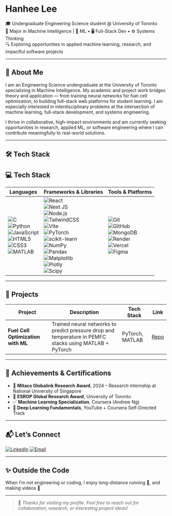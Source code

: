 
# Hanhee Lee

🎓 Undergraduate Engineering Science student @ University of Toronto  
🧠 Major in Machine Intelligence | 🤖 ML • 🖥️ Full-Stack Dev • ⚙️ Systems Thinking  
🔍 Exploring opportunities in applied machine learning, research, and impactful software projects

---

## 👋 About Me

I am an Engineering Science undergraduate at the University of Toronto specializing in Machine Intelligence. My academic and project work bridges theory and application — from training neural networks for fuel cell optimization, to building full-stack web platforms for student learning. I am especially interested in interdisciplinary problems at the intersection of machine learning, full-stack development, and systems engineering.

I thrive in collaborative, high-impact environments and am currently seeking opportunities in research, applied ML, or software engineering where I can contribute meaningfully to real-world solutions.

---

## 🛠️ Tech Stack

## 💻 Tech Stack

| Languages | Frameworks & Libraries | Tools & Platforms |
|----------|------------------------|------------------|
| ![C](https://img.shields.io/badge/c-%2300599C.svg?style=for-the-badge&logo=c&logoColor=white) <br> ![Python](https://img.shields.io/badge/python-3670A0?style=for-the-badge&logo=python&logoColor=ffdd54) <br> ![JavaScript](https://img.shields.io/badge/javascript-%23323330.svg?style=for-the-badge&logo=javascript&logoColor=%23F7DF1E) <br> ![HTML5](https://img.shields.io/badge/html5-%23E34F26.svg?style=for-the-badge&logo=html5&logoColor=white) <br> ![CSS3](https://img.shields.io/badge/css3-%231572B6.svg?style=for-the-badge&logo=css3&logoColor=white) <br> ![MATLAB](https://img.shields.io/badge/MATLAB-0076A8?style=for-the-badge&logo=mathworks&logoColor=white) | ![React](https://img.shields.io/badge/react-%2320232a.svg?style=for-the-badge&logo=react&logoColor=%2361DAFB) <br> ![Next JS](https://img.shields.io/badge/Next-black?style=for-the-badge&logo=next.js&logoColor=white) <br> ![Node.js](https://img.shields.io/badge/node.js-339933?style=for-the-badge&logo=node.js&logoColor=white) <br> ![TailwindCSS](https://img.shields.io/badge/tailwindcss-%2338B2AC.svg?style=for-the-badge&logo=tailwind-css&logoColor=white) <br> ![Vite](https://img.shields.io/badge/vite-%23646CFF.svg?style=for-the-badge&logo=vite&logoColor=white) <br> ![PyTorch](https://img.shields.io/badge/PyTorch-%23EE4C2C.svg?style=for-the-badge&logo=PyTorch&logoColor=white) <br> ![scikit-learn](https://img.shields.io/badge/scikit--learn-%23F7931E.svg?style=for-the-badge&logo=scikit-learn&logoColor=white) <br> ![NumPy](https://img.shields.io/badge/numpy-%23013243.svg?style=for-the-badge&logo=numpy&logoColor=white) <br> ![Pandas](https://img.shields.io/badge/pandas-%23150458.svg?style=for-the-badge&logo=pandas&logoColor=white) <br> ![Matplotlib](https://img.shields.io/badge/Matplotlib-%23ffffff.svg?style=for-the-badge&logo=Matplotlib&logoColor=black) <br> ![Plotly](https://img.shields.io/badge/Plotly-%233F4F75.svg?style=for-the-badge&logo=plotly&logoColor=white) <br> ![Scipy](https://img.shields.io/badge/SciPy-%230C55A5.svg?style=for-the-badge&logo=scipy&logoColor=white) | ![Git](https://img.shields.io/badge/git-%23F05033.svg?style=for-the-badge&logo=git&logoColor=white) <br> ![GitHub](https://img.shields.io/badge/github-%23121011.svg?style=for-the-badge&logo=github&logoColor=white) <br> ![MongoDB](https://img.shields.io/badge/MongoDB-47A248?style=for-the-badge&logo=mongodb&logoColor=white) <br> ![Render](https://img.shields.io/badge/Render-%2346E3B7.svg?style=for-the-badge&logo=render&logoColor=white) <br> ![Vercel](https://img.shields.io/badge/vercel-%23000000.svg?style=for-the-badge&logo=vercel&logoColor=white) <br> ![Figma](https://img.shields.io/badge/figma-%23F24E1E.svg?style=for-the-badge&logo=figma&logoColor=white) |



---

## 🚀 Projects

| Project | Description | Tech Stack | Link |
|--------|-------------|------------|------|
| **Fuel Cell Optimization with ML** | Trained neural networks to predict pressure drop and temperature in PEMFC stacks using MATLAB + PyTorch | PyTorch, MATLAB | [Repo](https://github.com/fuel-cell-prediction) |

---

## 🏅 Achievements & Certifications

- 🥇 **Mitacs Globalink Research Award**, 2024 – Research internship at National University of Singapore  
- 📜 **ESROP Global Research Award**, University of Toronto  
- ✅ **Machine Learning Specialization**, Coursera (Andrew Ng)  
- 🧠 **Deep Learning Fundamentals**, YouTube + Coursera Self-Directed Track  

---

## 📬 Let’s Connect

[![LinkedIn](https://img.shields.io/badge/-LinkedIn-0A66C2?logo=linkedin&logoColor=white)](https://linkedin.com/in/lee-hanhee)
[![Email](https://img.shields.io/badge/-Email-D14836?logo=gmail&logoColor=white)](mailto:hanheeeng.lee@mail.utoronto.ca)

---

## ✨ Outside the Code

When I’m not engineering or coding, I enjoy long-distance running 🏃, and making videos 🎥

---

> 📌 *Thanks for visiting my profile. Feel free to reach out for collaboration, research, or interesting project ideas!*
